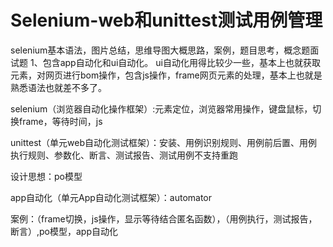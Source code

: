 # Selenium-web和unittest测试用例管理
selenium基本语法，图片总结，思维导图大概思路，案例，题目思考，概念题面试题 1、包含app自动化和ui自动化。 ui自动化用得比较少一些，基本上也就获取元素，对网页进行bom操作，包含js操作，frame网页元素的处理，基本上也就是熟悉语法也就差不多了。



selenium（浏览器自动化操作框架）:元素定位，浏览器常用操作，键盘鼠标，切换frame，等待时间，js

unittest（单元web自动化测试框架）：安装、用例识别规则、用例前后置、用例执行规则、参数化、断言、测试报告、测试用例不支持重跑

设计思想：po模型

app自动化（单元App自动化测试框架）：automator



案例：（frame切换，js操作，显示等待结合匿名函数），（用例执行，测试报告，断言）,po模型，app自动化

